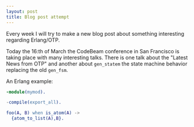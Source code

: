 ```yaml
---
layout: post
title: Blog post attempt
---
```


Every week I will try to make a new blog post about something interesting regarding Erlang/OTP.

Today the 16:th of March the CodeBeam conference in San Francisco is taking place with many interesting talks.
There is one talk about the "Latest News from OTP" and another about `gen_statem` the state machine behavior
replacing the old `gen_fsm`.

An Erlang example:
```erlang
-module(mymod).

-compile(export_all).

foo(A, B) when is_atom(A) ->
  {atom_to_list(A),B}.
```
